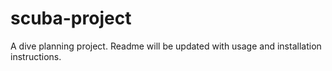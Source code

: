 scuba-project
=============

A dive planning project. Readme will be updated with usage and installation instructions.
